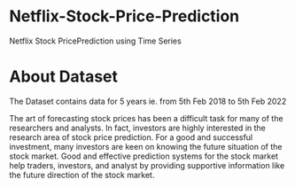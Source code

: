 # Netflix-Stock-Price-Prediction
 Netflix Stock PricePrediction using Time Series
# About Dataset
The Dataset contains data for 5 years ie. from 5th Feb 2018 to 5th Feb 2022

The art of forecasting stock prices has been a difficult task for many of the researchers and analysts. In fact, investors are highly interested in the research area of stock price prediction. For a good and successful investment, many investors are keen on knowing the future situation of the stock market. Good and effective prediction systems for the stock market help traders, investors, and analyst by providing supportive information like the future direction of the stock market.
